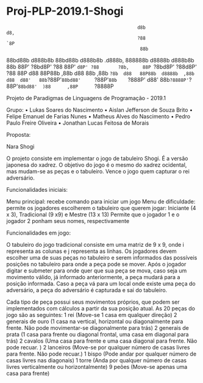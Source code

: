 # Proj-PLP-2019.1-Shogi


                                                    d8b                          d8,
                                                    ?88                         `8P 
                                                     88b                            
  88bd88b  d888b8b    88bd88b d888b8b       .d888b,  888888b  d8888b  d888b8b    88b
  88P' ?8bd8P' ?88    88P'  `d8P' ?88       ?8b,     88P `?8bd8P' ?88d8P' ?88    88P
 d88   88P88b  ,88b  d88     88b  ,88b        `?8b  d88   88P88b  d8888b  ,88b  d88 
d88'   88b`?88P'`88bd88'     `?88P'`88b    `?888P' d88'   88b`?8888P'`?88P'`88bd88' 
                                                                            )88     
                                                                           ,88P     
                                                                       `?8888P      


Projeto de Paradigmas de Linguagens de Programação - 2019.1

Grupo:
• Lukas Soares do Nascimento
• Aislan Jefferson de Souza Brito
• Felipe Emanuel de Farias Nunes
• Matheus Alves do Nascimento
• Pedro Paulo Freire Oliveira
• Jonathan Lucas Feitosa de Morais

Proposta:

Nara Shogi

O projeto consiste em implementar o jogo de tabuleiro Shogi. É a versão japonesa do xadrez. O objetivo do jogo é o mesmo do xadrez ocidental, mas mudam-se as peças e o tabuleiro. Vence o jogo quem capturar o rei adversário.

Funcionalidades iniciais:

Menu principal: recebe comando para iniciar um jogo
Menu de dificuldade: permite os jogadores escolherem o tabuleiro que querem jogar: Iniciante (4 x 3), Tradicional (9 x9) e Mestre (13 x 13)
Permite que o jogador 1 e o jogador 2 ponham seus nomes, respectivamente

Funcionalidades em jogo:

O tabuleiro do jogo tradicional consiste em uma matriz de 9 x 9, onde i representa as colunas e j representa as linhas.
Os jogadores devem escolher uma de suas peças no tabuleiro e serem informados das possíveis posições no tabuleiro para onde a peça pode se mover.
Após o jogador digitar e submeter para onde quer que sua peça se mova, caso seja um movimento válido, já informado anteriormente, a peça mudará para a posição informada.
Caso a peça vá para um local onde existe uma peça do adversário, a peça do adversário é capturada e sai do tabuleiro. 



Cada tipo de peça possui seus movimentos próprios, que podem ser implementados com cálculos a partir da sua posição atual. As 20 peças do jogo são as seguintes:
1 rei
(Move-se 1 casa em qualquer direção)
2 generais de ouro
(1 casa na vertical, horizontal ou diagonalmente para frente. Não pode movimentar-se diagonalmente para trás)
2 generais de prata 
(1 casa para frente ou diagonal frontal, uma casa em diagonal para trás)
2 cavalos
(Uma casa para frente e uma casa diagonal para frente. Não pode recuar. )
2 lanceiros 
(Move-se por qualquer número de casas livres para frente. Não pode recuar.)
1 bispo
(Pode andar por qualquer número de casas livres nas diagonais)
1 torre 
(Anda por qualquer número de casas livres verticalmente ou horizontalmente)
9 peões
(Move-se apenas uma casa para frente)

